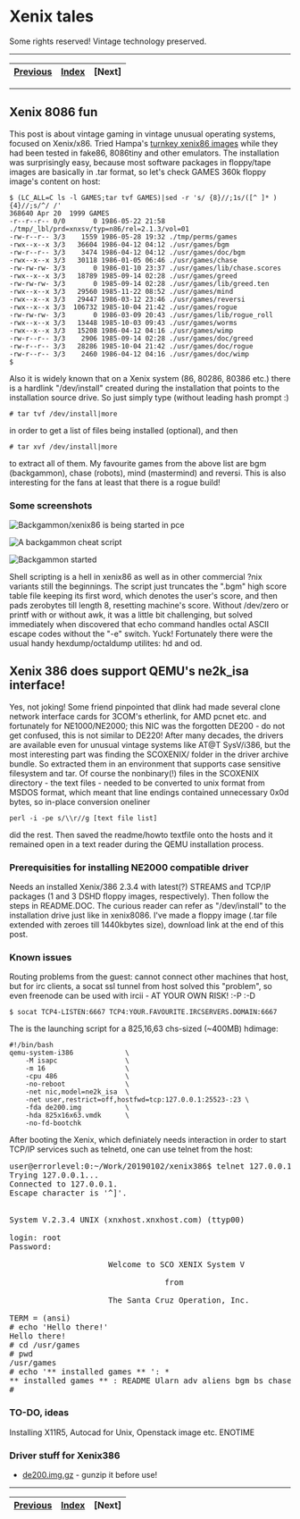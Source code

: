 # Xenix tales

Some rights reserved! Vintage technology preserved.

---

[Previous](../bootingfromcassette) | [Index](../../../../) | [Next]
--- | --- | ---

---

## Xenix 8086 fun
This post is about vintage gaming in vintage unusual operating systems, focused on Xenix/x86.
Tried Hampa's [turnkey xenix86 images](http://hampa.ch/pce/download.html)
while they had been tested in fake86, 8086tiny and other emulators. The installation was
surprisingly easy, because most software packages in floppy/tape images are basically
in .tar format, so let's check GAMES 360k floppy image's content on host:

```
$ (LC_ALL=C ls -l GAMES;tar tvf GAMES)|sed -r 's/ {8}//;1s/([^ ]* ){4}//;s/^/ /'
368640 Apr 20  1999 GAMES
-r--r--r-- 0/0       0 1986-05-22 21:58 ./tmp/_lbl/prd=xnxsv/typ=n86/rel=2.1.3/vol=01
-rw-r--r-- 3/3    1559 1986-05-28 19:32 ./tmp/perms/games
-rwx--x--x 3/3   36604 1986-04-12 04:12 ./usr/games/bgm
-rw-r--r-- 3/3    3474 1986-04-12 04:12 ./usr/games/doc/bgm
-rwx--x--x 3/3   30118 1986-01-05 06:46 ./usr/games/chase
-rw-rw-rw- 3/3       0 1986-01-10 23:37 ./usr/games/lib/chase.scores
-rwx--x--x 3/3   18789 1985-09-14 02:28 ./usr/games/greed
-rw-rw-rw- 3/3       0 1985-09-14 02:28 ./usr/games/lib/greed.ten
-rwx--x--x 3/3   29560 1985-11-22 08:52 ./usr/games/mind
-rwx--x--x 3/3   29447 1986-03-12 23:46 ./usr/games/reversi
-rwx--x--x 3/3  106732 1985-10-04 21:42 ./usr/games/rogue
-rw-rw-rw- 3/3       0 1986-03-09 20:43 ./usr/games/lib/rogue_roll
-rwx--x--x 3/3   13448 1985-10-03 09:43 ./usr/games/worms
-rwx--x--x 3/3   15208 1986-04-12 04:16 ./usr/games/wimp
-rw-r--r-- 3/3    2906 1985-09-14 02:28 ./usr/games/doc/greed
-rw-r--r-- 3/3   28286 1985-10-04 21:42 ./usr/games/doc/rogue
-rw-r--r-- 3/3    2460 1986-04-12 04:16 ./usr/games/doc/wimp
$
```

Also it is widely known that on a Xenix system (86, 80286, 80386 etc.) there is a
hardlink "/dev/install" created during the installation that points to the installation
source drive. So just simply type (without leading hash prompt :)

    # tar tvf /dev/install|more

in order to get a list of files being installed (optional), and then

    # tar xvf /dev/install|more

to extract all of them. My favourite games from the above list are bgm (backgammon), chase (robots), mind (mastermind) and reversi. This is also interesting for the fans at least that there is a rogue build!

### Some screenshots

![Backgammon/xenix86 is being started in pce](pcexenix86backgammon.png)

![A backgammon cheat script](pcexenix86bgmcheatscript.png)

![Backgammon started](pcexenix86bgmstarted.png)

Shell scripting is a hell in xenix86 as well as in other commercial ?nix variants still the beginnings. The script just truncates the ".bgm" high score table file keeping its first word, which denotes the user's score, and then pads zerobytes till length 8, resetting machine's score. Without /dev/zero or printf with or without awk, it was a little bit challenging, but solved immediately when discovered that echo command handles octal ASCII escape codes without the "-e" switch. Yuck! Fortunately there were the usual handy hexdump/octaldump utilites: hd and od.

## Xenix 386 does support QEMU's ne2k_isa interface!
Yes, not joking! Some friend pinpointed that dlink had made several clone network interface cards for 3COM's etherlink, for AMD pcnet etc. and fortunately for NE1000/NE2000; this NIC was the forgotten DE200 - do not get confused, this is not similar to DE220! After many decades, the drivers are available even for unusual vintage systems like AT@T SysV/i386, but the most interesting part was finding the SCOXENIX/ folder in the driver archive bundle. So extracted them in an environment that supports case sensitive filesystem and tar. Of course the nonbinary(!) files in the SCOXENIX directory - the text files - needed to be converted to unix format from MSDOS format, which meant that line endings contained unnecessary 0x0d bytes, so in-place conversion oneliner

    perl -i -pe s/\\r//g [text file list]
 
did the rest. Then saved the readme/howto textfile onto the hosts and it remained open in a text reader during the QEMU installation process.

### Prerequisities for installing NE2000 compatible driver
Needs an installed Xenix/386 2.3.4 with latest(?) STREAMS and TCP/IP packages (1 and 3 DSHD floppy images, respectively). Then follow the steps in README.DOC. The curious reader can refer as "/dev/install" to the installation drive just like in xenix8086. I've made a floppy image (.tar file extended with zeroes till 1440kbytes size), download link at the end of this post.

### Known issues
Routing problems from the guest: cannot connect other machines that host, but for irc clients, a socat ssl tunnel from host solved this "problem", so even freenode can be used with ircii - AT YOUR OWN RISK! :-P :-D

    $ socat TCP4-LISTEN:6667 TCP4:YOUR.FAVOURITE.IRCSERVERS.DOMAIN:6667

The is the launching script for a 825,16,63 chs-sized (~400MB) hdimage:

```
#!/bin/bash
qemu-system-i386             \
    -M isapc                 \
    -m 16                    \
    -cpu 486                 \
    -no-reboot               \
    -net nic,model=ne2k_isa  \
    -net user,restrict=off,hostfwd=tcp:127.0.0.1:25523-:23 \
    -fda de200.img           \
    -hda 825x16x63.vmdk      \
    -no-fd-bootchk
```

After booting the Xenix, which definiately needs interaction in order to start TCP/IP services such as telnetd, one can use telnet from the host:

<pre -- host console log, telnet client invocation>
user@errorlevel:0:~/Work/20190102/xenix386$ telnet 127.0.0.1 25523
Trying 127.0.0.1...
Connected to 127.0.0.1.
Escape character is '^]'.


System V.2.3.4 UNIX (xnxhost.xnxhost.com) (ttyp00)

login: root
Password:

                     Welcome to SCO XENIX System V

                                 from

                     The Santa Cruz Operation, Inc.

TERM = (ansi)
# echo 'Hello there!'
Hello there!
# cd /usr/games
# pwd
/usr/games
# echo '** installed games ** ': *
** installed games ** : README Ularn adv aliens bgm bs chase chess cursive cutup doc dots fish gin go greed hangman hotel jewel lib life maze mille mind number ocelot ogre paranoia pig poker quiz rain reversi rot spew stars tetris trek tttt urogue wanderer worms wump yacht yow
#
</pre>

### TO-DO, ideas
Installing X11R5, Autocad for Unix, Openstack image etc. ENOTIME

### Driver stuff for Xenix386

- [de200.img.gz](de200.img.gz) - gunzip it before use!

---

[Previous](../bootingfromcassette) | [Index](../../../../) | [Next]
--- | --- | ---

